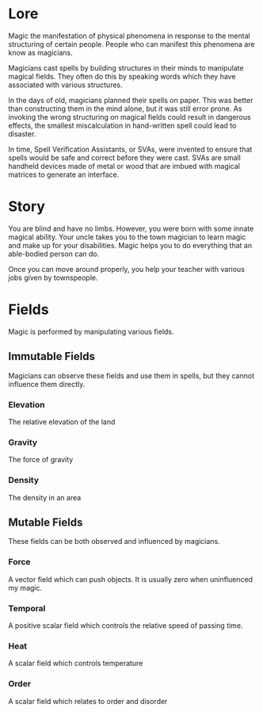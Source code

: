 # Lore

Magic the manifestation of physical phenomena in response to the mental structuring of certain people.
People who can manifest this phenomena are know as magicians.

Magicians cast spells by building structures in their minds to manipulate magical fields.
They often do this by speaking words which they have associated with various structures.

In the days of old, magicians planned their spells on paper. This was better than constructing
them in the mind alone, but it was still error prone. As invoking the wrong structuring
on magical fields could result in dangerous effects, the smallest miscalculation in
hand-written spell could lead to disaster.

In time, Spell Verification Assistants, or SVAs, were invented to ensure that spells would
be safe and correct before they were cast. SVAs are small handheld devices made of metal or
wood that are imbued with magical matrices to generate an interface.

# Story

You are blind and have no limbs. However, you were born with some innate magical ability.
Your uncle takes you to the town magician to learn magic and make up for your disabilities.
Magic helps you to do everything that an able-bodied person can do.

Once you can move around properly, you help your teacher with various jobs given by townspeople.

# Fields
Magic is performed by manipulating various fields.

## Immutable Fields
Magicians can observe these fields and use them in spells,
but they cannot influence them directly.

### Elevation
The relative elevation of the land

### Gravity
The force of gravity

### Density
The density in an area

## Mutable Fields
These fields can be both observed and influenced by magicians.

### Force
A vector field which can push objects. It is usually zero when uninfluenced my magic.

### Temporal 
A positive scalar field which controls the relative speed of passing time.

### Heat 
A scalar field which controls temperature

### Order 
A scalar field which relates to order and disorder
